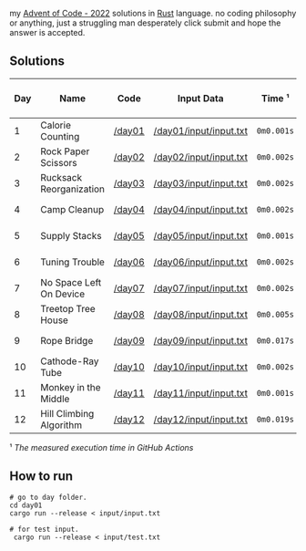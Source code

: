 my [Advent of Code - 2022](https://adventofcode.com/2022) solutions in [Rust](https://www.rust-lang.org) language.
no coding philosophy or anything, just a struggling man desperately click submit and hope the answer is accepted.

## Solutions

| Day | Name                    | Code             | Input Data                                       | Time ¹     | GitHub Action Output                                                                                                                                                                                              |
| --- | ----------------------- | ---------------- | ------------------------------------------------ | ---------- | ----------------------------------------------------------------------------------------------------------------------------------------------------------------------------------------------------------------- |
| 1   | Calorie Counting        | [/day01](/day01) | [/day01/input/input.txt](/day01/input/input.txt) | `0m0.001s` | [![Day-01](https://github.com/karnpapon/advent-of-code-2022/actions/workflows/day01.yml/badge.svg?branch=main)](https://github.com/karnpapon/advent-of-code-2022/actions/workflows/day01.yml?query=branch%3Amain) |
| 2   | Rock Paper Scissors     | [/day02](/day02) | [/day02/input/input.txt](/day02/input/input.txt) | `0m0.002s` | [![Day-02](https://github.com/karnpapon/advent-of-code-2022/actions/workflows/day02.yml/badge.svg?branch=main)](https://github.com/karnpapon/advent-of-code-2022/actions/workflows/day02.yml?query=branch%3Amain) |
| 3   | Rucksack Reorganization | [/day03](/day03) | [/day03/input/input.txt](/day03/input/input.txt) | `0m0.002s` | [![Day-03](https://github.com/karnpapon/advent-of-code-2022/actions/workflows/day03.yml/badge.svg?branch=main)](https://github.com/karnpapon/advent-of-code-2022/actions/workflows/day03.yml?query=branch%3Amain) |
| 4   | Camp Cleanup            | [/day04](/day04) | [/day04/input/input.txt](/day04/input/input.txt) | `0m0.002s` | [![Day-04](https://github.com/karnpapon/advent-of-code-2022/actions/workflows/day04.yml/badge.svg?branch=main)](https://github.com/karnpapon/advent-of-code-2022/actions/workflows/day04.yml?query=branch%3Amain) |
| 5   | Supply Stacks           | [/day05](/day05) | [/day05/input/input.txt](/day05/input/input.txt) | `0m0.001s` | [![Day-05](https://github.com/karnpapon/advent-of-code-2022/actions/workflows/day05.yml/badge.svg?branch=main)](https://github.com/karnpapon/advent-of-code-2022/actions/workflows/day05.yml?query=branch%3Amain) |
| 6   | Tuning Trouble          | [/day06](/day06) | [/day06/input/input.txt](/day06/input/input.txt) | `0m0.002s` | [![Day-06](https://github.com/karnpapon/advent-of-code-2022/actions/workflows/day06.yml/badge.svg?branch=main)](https://github.com/karnpapon/advent-of-code-2022/actions/workflows/day06.yml?query=branch%3Amain) |
| 7   | No Space Left On Device | [/day07](/day07) | [/day07/input/input.txt](/day07/input/input.txt) | `0m0.002s` | [![Day-07](https://github.com/karnpapon/advent-of-code-2022/actions/workflows/day07.yml/badge.svg?branch=main)](https://github.com/karnpapon/advent-of-code-2022/actions/workflows/day07.yml?query=branch%3Amain) |
| 8   | Treetop Tree House      | [/day08](/day08) | [/day08/input/input.txt](/day08/input/input.txt) | `0m0.005s` | [![Day-08](https://github.com/karnpapon/advent-of-code-2022/actions/workflows/day08.yml/badge.svg?branch=main)](https://github.com/karnpapon/advent-of-code-2022/actions/workflows/day08.yml?query=branch%3Amain) |
| 9   | Rope Bridge             | [/day09](/day09) | [/day09/input/input.txt](/day09/input/input.txt) | `0m0.017s` | [![Day-09](https://github.com/karnpapon/advent-of-code-2022/actions/workflows/day09.yml/badge.svg?branch=main)](https://github.com/karnpapon/advent-of-code-2022/actions/workflows/day09.yml?query=branch%3Amain) |
| 10  | Cathode-Ray Tube        | [/day10](/day10) | [/day10/input/input.txt](/day10/input/input.txt) | `0m0.002s` | [![Day-10](https://github.com/karnpapon/advent-of-code-2022/actions/workflows/day10.yml/badge.svg?branch=main)](https://github.com/karnpapon/advent-of-code-2022/actions/workflows/day10.yml?query=branch%3Amain) |
| 11  | Monkey in the Middle    | [/day11](/day11) | [/day11/input/input.txt](/day11/input/input.txt) | `0m0.001s` | [![Day-11](https://github.com/karnpapon/advent-of-code-2022/actions/workflows/day11.yml/badge.svg?branch=main)](https://github.com/karnpapon/advent-of-code-2022/actions/workflows/day11.yml?query=branch%3Amain) |
| 12  | Hill Climbing Algorithm | [/day12](/day12) | [/day12/input/input.txt](/day12/input/input.txt) | `0m0.019s` | [![Day-12](https://github.com/karnpapon/advent-of-code-2022/actions/workflows/day12.yml/badge.svg?branch=main)](https://github.com/karnpapon/advent-of-code-2022/actions/workflows/day12.yml?query=branch%3Amain) |

¹ _The measured execution time in GitHub Actions_

## How to run

```
# go to day folder.
cd day01
cargo run --release < input/input.txt

# for test input.
 cargo run --release < input/test.txt
```
